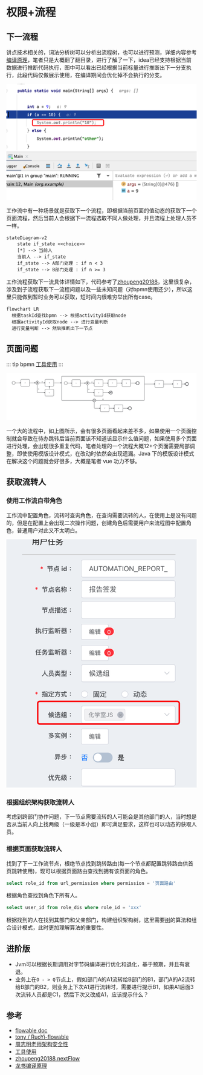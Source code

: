 # 权限+流程

<!-- 权限可以参考[周志明老师架构安全性](https://jingyecn.top:18080/architect-perspective/general-architecture/system-security/)， -->
<!-- 框架组合使用在某些场景下就会产生新的问题。 -->

## 下一流程

讲点技术相关的，词法分析树可以分析出流程树，也可以进行预测，详细内容参考[编译原理](https://book.douban.com/subject/3296317/)，笔者只是大概翻了翻目录，进行了解了一下，idea已经支持根据当前数据进行推断代码执行，图中可以看出已经根据当前标量进行推断出下一分支执行，此段代码仅做展示使用，在编译期间会优化掉不会执行的分支。

![An image](./images/idea_next_tip.jpg)

工作流中有一种场景就是获取下一个流程，即根据当前页面的值动态的获取下一个页面流程，然后当前人会根据下一流程选取不同人做处理，并且流程上处理人员不一样。

```mermaid
stateDiagram-v2
    state if_state <<choice>>
    [*] --> 当前人
    当前人 --> if_state
    if_state --> A部门处理 : if n < 3
    if_state --> B部门处理 : if n >= 3
```

工作流程获取下一流具体详情如下，代码参考了[zhoupeng20188](https://github.com/zhoupeng20188/activitispringboot/blob/master/src/main/java/com/zp/activitispringboot/utils/ActivitiUtil.java)，这里很复杂，涉及到子流程获取下一流程问题以及一些未知问题（对bpmn使用还少），所以这里只能做到暂时业务可以获取，短时间内很难穷举出所有case。

```mermaid
flowchart LR
  根据taskId查找bpmn --> 根据activityId获取node
  根据activityId获取node --> 进行变量判断
  进行变量判断 --> 然后推断出下一节点
```

## 页面问题

::: tip
bpmn [工具使用](https://camunda.com/download/modeler/)
:::

![An image](./images/bpmn.png)

一个大的流程中，如上图所示，会有很多页面看起来差不多，如果使用一个页面控制就会导致在待办跳转后当前页面该不知道该显示什么值问题，如果使用多个页面进行处理，会出现很多重复代码，笔者处理的一个流程大概12+个页面需要局部调整，即使使用模版设计模式，在改动时依然会出现遗漏。Java 下的模版设计模式在解决这个问题就会好很多，大概是笔者 vue 功力不够。

## 获取流转人

### 使用工作流自带角色

工作流中配置角色，流转时查询角色，在查询需要流转的人，在使用上是没有问题的，但是在配置上会出现二次操作问题，创建角色后需要用户来流程图中配置角色，普通用户对此又不太明白。

![An image](./images/group.png)

### 根据组织架构获取流转人

考虑到跨部门协作问题，下一节点需要流转的人可能会是其他部门的人，当时想是否从当前人向上找两级（一级是本小组）即可满足要求，这样也可以动态的获取人员。

### 根据页面获取流转人

找到了下一工作流节点，根绝节点找到跳转路由(每一个节点都配置跳转路由供首页跳转使用)，现可以根据页面路由查找到拥有该页面的角色。

```sql
select role_id from url_permission where permission = '页面路由'
```

根据角色查找到角色下所有人。

```sql
select user_id from role_dis where role_id = 'xxx'
```

根据找到的人在找到其部门和父亲部门，构建组织架构树，这里需要[树](https://github.com/rfk1118/leetcode/blob/main/markdown/binary_tree.md)的算法和组合设计模式，此时更加理解算法的重要性。

## 进阶版

* Jvm可以根据长期调用对字节码编译进行优化和退化，基于预期，并且有衰退。
* 业务上在`O - > Q`节点上，假如部门A的A1流转给B部门的B1，部门A的A2流转给B部门的B2，则业务上下次A1进行流转时，需要进行提示B1，如果A1后面3次流转人员都是C1，然后下次又改成A1，应该提示什么？

## 参考

* [flowable doc](https://documentation.flowable.com/latest/index.html)
* [tony / RuoYi-flowable](https://gitee.com/tony2y/RuoYi-flowable)
* [周志明老师架构安全性](https://jingyecn.top:18080/architect-perspective/general-architecture/system-security/)
* [工具使用](https://camunda.com/download/modeler/)
* [zhoupeng20188 nextFlow](https://github.com/zhoupeng20188/activitispringboot/blob/master/src/main/java/com/zp/activitispringboot/utils/ActivitiUtil.java)
* [龙书编译原理](https://book.douban.com/subject/3296317/)
